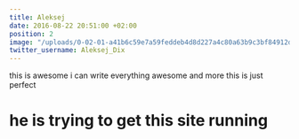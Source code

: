 ```yaml
---
title: Aleksej
date: 2016-08-22 20:51:00 +02:00
position: 2
image: "/uploads/0-02-01-a41b6c59e7a59feddeb4d8d227a4c80a63b9c3bf84912d13448d9de6c8762b79_full.jpg"
twitter_username: Aleksej_Dix
---
```


this is awesome i can write everything awesome and more this is just perfect

# he is trying to get this site running
